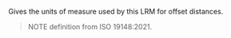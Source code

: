 Gives the units of measure used by this LRM for offset distances.

> NOTE&nbsp;definition from ISO 19148:2021.
